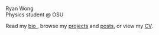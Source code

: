 Ryan Wong \
Physics student @ OSU 

Read my <a href = "bio.html"> bio </a>, 
browse my <a href = "projects.html">projects</a> and <a href = "posts.html">posts</a>, or
view my <a href = "CV.html">CV</a>.


